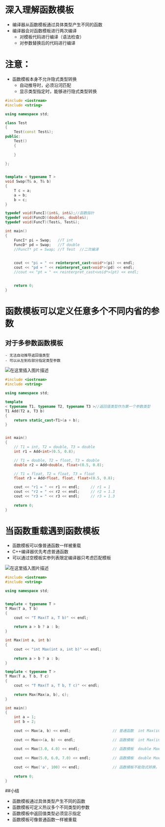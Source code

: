 # 深入理解函数模板
- 编译器从函数模板通过具体类型产生不同的函数
- 编译器会对函数模板进行两次编译
 	- 对模板代码进行编译（语法检查）
 	- 对参数替换后的代码进行编译

# 注意：
 - 函数模板本身不允许隐式类型转换
 	-  自动推导时，必须沿河匹配
 	- 显示类型指定时，能够进行隐式类型转换

```cpp
#include <iostream>
#include <string>

using namespace std;

class Test
{
	Test(const Test&);
public:
	Test()
	{
		
	}
	
};


template < typename T >
void Swap(T& a, T& b)
{
    T c = a;
    a = b;
    b = c;
}

typedef void(FuncI)(int&, int&);//函数指针
typedef void(FuncD)(double&, double&);
typedef void(FuncT)(Test&, Test&);

int main()
{
    FuncI* pi = Swap;	//T int
	FuncD* pd = Swap;	//T double
	//FuncT* pt = Swap;	//T Test  //二次编译
	
	
	cout << "pi = " << reinterpret_cast<void*>(pi) << endl;
	cout << "pd = " << reinterpret_cast<void*>(pd) << endl;
	//cout << "pt = " << reinterpret_cast<void*>(pt) << endl;
	

    return 0;
}


```

# 函数模板可以定义任意多个不同内省的参数
## 对于多参数函数模板
	- 无法自动推导返回值类型
	- 可以从左到右部分指定类型参数

![在这里插入图片描述](https://img-blog.csdnimg.cn/2020062811095286.png?x-oss-process=image/watermark,type_ZmFuZ3poZW5naGVpdGk,shadow_10,text_aHR0cHM6Ly9ibG9nLmNzZG4ubmV0L3dlaXhpbl80MjE3Mzk0OA==,size_16,color_FFFFFF,t_70)

```cpp
#include <iostream>
#include <string>

using namespace std;

template 
< typename T1, typename T2, typename T3 >//返回值类型作为第一个参数类型
T1 Add(T2 a, T3 b)
{
    return static_cast<T1>(a + b);
}


int main()
{
    // T1 = int, T2 = double, T3 = double
    int r1 = Add<int>(0.5, 0.8);

    // T1 = double, T2 = float, T3 = double
    double r2 = Add<double, float>(0.5, 0.8);

    // T1 = float, T2 = float, T3 = float
    float r3 = Add<float, float, float>(0.5, 0.8);

    cout << "r1 = " << r1 << endl;     // r1 = 1
    cout << "r2 = " << r2 << endl;     // r2 = 1.3
    cout << "r3 = " << r3 << endl;     // r3 = 1.3
    
    return 0;
}


```

# 当函数重载遇到函数模板
- 函数模板可以像普通函数一样被重载
- C++编译器优先考虑普通函数
- 可以通过空模板实参列表限定编译器只考虑匹配模板

![在这里插入图片描述](https://img-blog.csdnimg.cn/20200628111556918.png?x-oss-process=image/watermark,type_ZmFuZ3poZW5naGVpdGk,shadow_10,text_aHR0cHM6Ly9ibG9nLmNzZG4ubmV0L3dlaXhpbl80MjE3Mzk0OA==,size_16,color_FFFFFF,t_70)



```cpp
#include <iostream>
#include <string>

using namespace std;


template < typename T >
T Max(T a, T b)
{
    cout << "T Max(T a, T b)" << endl;
    
    return a > b ? a : b;
}

int Max(int a, int b)
{
    cout << "int Max(int a, int b)" << endl;
    
    return a > b ? a : b;
}

template < typename T >
T Max(T a, T b, T c)
{
    cout << "T Max(T a, T b, T c)" << endl;
    
    return Max(Max(a, b), c);
}

int main()
{
    int a = 1;
    int b = 2;
    
    cout << Max(a, b) << endl;                   // 普通函数  int Max(int a, int b)
    
    cout << Max<>(a, b) << endl;                 // 函数模板  int Max(int a, int b)
    
    cout << Max(3.0, 4.0) << endl;               // 函数模板  double Max(double a, double b)
    
    cout << Max(5.0, 6.0, 7.0) << endl;          // 函数模板  double Max(double a, double b, double c)
    
    cout << Max('a', 100) << endl;               // 函数模板不能隐式转换，普通函数 int Max(int a, int b)
    
    return 0;
}


```


##小结
- 函数模板通过具体类型产生不同的函数
- 函数模板可定义热议多个不同类型的参数
- 函数模板中返回值类型必须显示指定
- 函数模板可像普通函数一样被重载